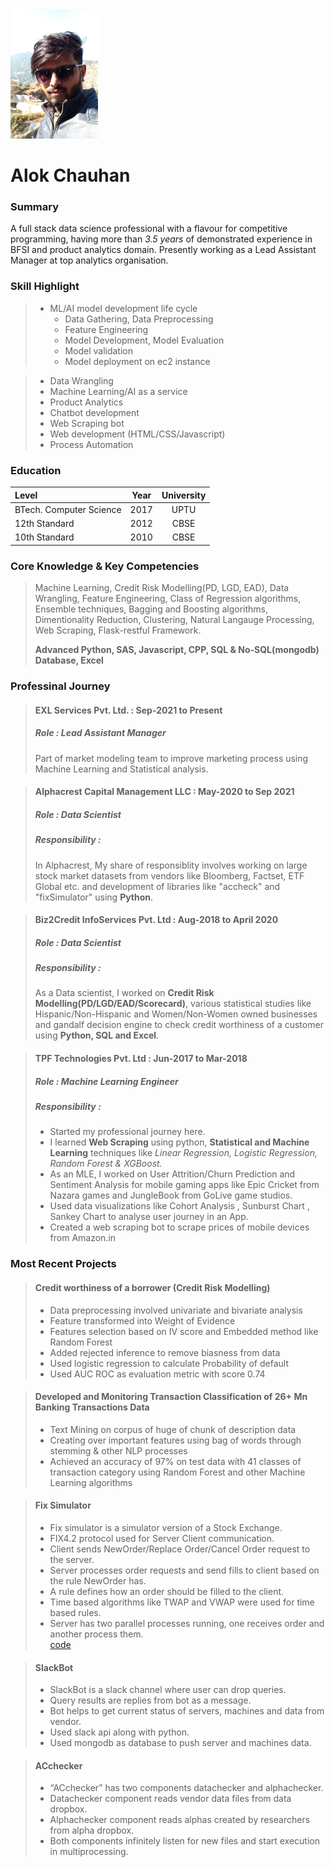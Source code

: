 <div><kbd><img src="Image.png"/></kbd></div>

# Alok Chauhan


### Summary
A full stack data science professional with a flavour for competitive programming, having more than *3.5 years* of demonstrated experience in BFSI and product analytics domain. Presently working as a Lead Assistant Manager at top analytics organisation.


### Skill Highlight
> * ML/AI model development life cycle
>   * Data Gathering, Data Preprocessing 
>   * Feature Engineering 
>   * Model Development, Model Evaluation
>   * Model validation 
>   * Model deployment on ec2 instance

> * Data Wrangling
> * Machine Learning/AI as a service
> * Product Analytics
> * Chatbot development
> * Web Scraping bot
> * Web development (HTML/CSS/Javascript) 
> * Process Automation



### Education

| Level     |     Year    | University    |
| :---        |    :----:   |   :----:      |
| BTech. Computer Science    |     2017    | UPTU   |
| 12th Standard|   2012     | CBSE   |
| 10th Standard|   2010     | CBSE   |

### Core Knowledge & Key Competencies 
> Machine Learning, Credit Risk Modelling(PD, LGD, EAD), Data Wrangling, Feature Engineering, Class of Regression algorithms, Ensemble techniques, Bagging and Boosting algorithms, Dimentionality Reduction, Clustering, Natural Langauge Processing, Web Scraping, Flask-restful Framework.
> 
> **Advanced Python, SAS, Javascript, CPP, SQL & No-SQL(mongodb) Database, Excel**

### Professinal Journey

> #### EXL Services Pvt. Ltd. : **Sep-2021 to Present**
> ##### Role : Lead Assistant Manager
> Part of market modeling team to improve marketing process using Machine Learning and Statistical analysis.


> #### Alphacrest Capital Management LLC : **May-2020 to Sep 2021**
> ##### Role : Data Scientist
> ##### Responsibility : 
> In Alphacrest, My share of responsiblity involves working on large stock market datasets from vendors like Bloomberg, Factset, ETF Global etc. and development of libraries like "accheck" and "fixSimulator" using **Python**.

> #### Biz2Credit InfoServices Pvt. Ltd : **Aug-2018 to April 2020**
> ##### Role : Data Scientist
> ##### Responsibility :
> As a Data scientist,  I worked on **Credit Risk Modelling(PD/LGD/EAD/Scorecard)**, various statistical studies like Hispanic/Non-Hispanic and Women/Non-Women owned businesses and gandalf decision engine to check credit worthiness of a customer using **Python, SQL and Excel**.

> #### TPF Technologies Pvt. Ltd : **Jun-2017 to Mar-2018**
> ##### Role : Machine Learning Engineer
> ##### Responsibility :
> * Started my professional journey here.
> * I learned **Web Scraping** using python, **Statistical and Machine Learning** techniques like *Linear Regression, Logistic Regression, Random Forest & XGBoost.*
> * As an MLE, I worked on User Attrition/Churn Prediction and Sentiment Analysis for mobile gaming apps like Epic Cricket from Nazara games and JungleBook from GoLive game studios.
> * Used data visualizations like Cohort Analysis , Sunburst Chart , Sankey Chart to analyse user journey in an App.
> * Created a web scraping bot to scrape prices of mobile devices from Amazon.in

### Most Recent Projects

> #### Credit worthiness of a borrower (Credit Risk Modelling)
> * Data preprocessing involved univariate and bivariate analysis
> * Feature transformed into Weight of Evidence
> * Features selection based on IV score and Embedded method like Random Forest
> * Added rejected inference to remove biasness from data
> * Used logistic regression to calculate Probability of default
> * Used AUC ROC as evaluation metric with score 0.74

> #### Developed and Monitoring Transaction Classification of 26+ Mn Banking Transactions Data
> * Text Mining on corpus of huge of chunk of description data
> * Creating over important features using bag of words through stemming & other NLP processes
> * Achieved an accuracy of 97% on test data with 41 classes of transaction category using Random Forest and other Machine Learning algorithms

> #### Fix Simulator
> * Fix simulator is a simulator version of a Stock Exchange.         
> * FIX4.2 protocol used for Server Client communication.           
> * Client sends NewOrder/Replace Order/Cancel Order request to the server.         
> * Server processes order requests and send fills to client based on the rule NewOrder has.       
> * A rule defines how an order should be filled to the client.      
> * Time based algorithms like TWAP and VWAP were used for time based rules.      
> * Server has two parallel processes running, one receives order and another process them.   
> [code](https://github.com/imAllok/simulator)

> #### SlackBot
>  * SlackBot is a slack channel where user can drop queries.
>  * Query results are replies from bot as a message.
>  * Bot helps to get current status of servers, machines and data from vendor.
>  * Used slack api along with python.
>  * Used mongodb as database to push server and machines data.

> #### ACchecker
> * “ACchecker” has two components datachecker and alphachecker. 
> * Datachecker component reads vendor data files from data dropbox.
> * Alphachecker component reads alphas created by researchers from alpha dropbox.
> * Both components infinitely listen for new files and start execution in multiprocessing.
